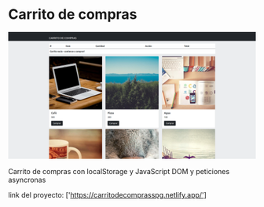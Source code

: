 # Carrito de compras
<img src="./carrito.png" alt="imagen iluntrativa de la pagina"/>

Carrito de compras con localStorage y JavaScript DOM y peticiones asyncronas

link del proyecto: ['https://carritodecomprasspg.netlify.app/']
